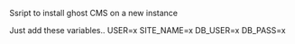 Ssript to install ghost CMS on a new instance 

Just add these variables.. 
USER=x
SITE_NAME=x
DB_USER=x
DB_PASS=x
